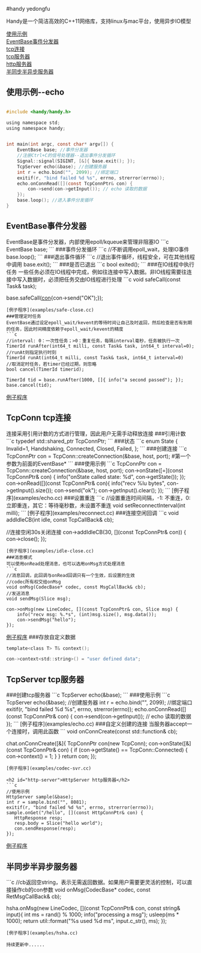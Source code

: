 #handy
yedongfu

Handy是一个简洁高效的C++11网络库，支持linux与mac平台，使用异步IO模型

[使用示例](#sample)  
[EventBase事件分发器](#event-base)  
[tcp连接](#tcp-conn)  
[tcp服务器](#tcp-server)  
[http服务器](#http-server)  
[半同步半异步服务器](#hsha)  
<h2 id="sample">使用示例--echo</h2>

```c

#include <handy/handy.h>

using namespace std;
using namespace handy;


int main(int argc, const char* argv[]) {
    EventBase base; //事件分发器
    //注册Ctrl+C的信号处理器--退出事件分发循环
    Signal::signal(SIGINT, [&]{ base.exit(); }); 
    TcpServer echo(&base); //创建服务器
    int r = echo.bind("", 2099); //绑定端口
    exitif(r, "bind failed %d %s", errno, strerror(errno));
    echo.onConnRead([](const TcpConnPtr& con) {
        con->send(con->getInput()); // echo 读取的数据
    });
    base.loop(); //进入事件分发循环
}
```
<h2 id="event-base">EventBase事件分发器</h2>
EventBase是事件分发器，内部使用epoll/kqueue来管理非阻塞IO
```c
EventBase base;
```
###事件分发循环
```c
//不断调用epoll_wait，处理IO事件
base.loop();
```
###退出事件循环
```c
//退出事件循环，线程安全，可在其他线程中调用
base.exit();
```
###是否已退出
```c
bool exited();
```
###在IO线程中执行任务
一些任务必须在IO线程中完成，例如往连接中写入数据。非IO线程需要往连接中写入数据时，必须把任务交由IO线程进行处理
```c
void safeCall(const Task& task);

base.safeCall([con](){con->send("OK");});
```
[例子程序](examples/safe-close.cc)
###管理定时任务
EventBase通过设定epoll_wait/kevent的等待时间让自己及时返回，然后检查是否有到期的任务，因此时间精度依赖于epoll_wait/kevent的精度
```c
//interval: 0：一次性任务；>0：重复任务，每隔interval毫秒，任务被执行一次
TimerId runAfter(int64_t milli, const Task& task, int64_t interval=0);
//runAt则指定执行时刻
TimerId runAt(int64_t milli, const Task& task, int64_t interval=0)
//取消定时任务，若timer已经过期，则忽略
bool cancel(TimerId timerid);

TimerId tid = base.runAfter(1000, []{ info("a second passed"); });
base.cancel(tid);
```
[例子程序](examples/timer.cc)
<h2 id="tcp-conn">TcpConn tcp连接</h2>
连接采用引用计数的方式进行管理，因此用户无需手动释放连接
###引用计数
```c
typedef std::shared_ptr<TcpConn> TcpConnPtr;
```
###状态
```c
enum State { Invalid=1, Handshaking, Connected, Closed, Failed, };
```
###创建连接
```c
TcpConnPtr con = TcpConn::createConnection(&base, host, port); #第一个参数为前面的EventBase*
```
###使用示例
```c
TcpConnPtr con = TcpConn::createConnection(&base, host, port);
con->onState([=](const TcpConnPtr& con) {
    info("onState called state: %d", con->getState());
});
con->onRead([](const TcpConnPtr& con){
    info("recv %lu bytes", con->getInput().size());
    con->send("ok");
    con->getInput().clear();
});
```
[例子程序](examples/echo.cc)
###设置重连
```c
//设置重连时间间隔，-1: 不重连，0:立即重连，其它：等待毫秒数，未设置不重连
void setReconnectInterval(int milli);
```
[例子程序](examples/reconnect.cc)
###连接空闲回调
```c
void addIdleCB(int idle, const TcpCallBack& cb);

//连接空闲30s关闭连接
con->addIdleCB(30, [](const TcpConnPtr& con)) { con->close(); });
```
[例子程序](examples/idle-close.cc)
###消息模式
可以使用onRead处理消息，也可以选用onMsg方式处理消息
```c
//消息回调，此回调与onRead回调只有一个生效，后设置的生效
//codec所有权交给onMsg
void onMsg(CodecBase* codec, const MsgCallBack& cb);
//发送消息
void sendMsg(Slice msg);

con->onMsg(new LineCodec, [](const TcpConnPtr& con, Slice msg) {
    info("recv msg: %.*s", (int)msg.size(), msg.data());
    con->sendMsg("hello");
});
```
[例子程序](examples/codec-svr.cc)
###存放自定义数据
```c
template<class T> T& context();

con->context<std::string>() = "user defined data";
```

<h2 id="tcp-server">TcpServer tcp服务器</h2>
###创建tcp服务器
```c
TcpServer echo(&base);
```
###使用示例
```c
TcpServer echo(&base); //创建服务器
int r = echo.bind("", 2099); //绑定端口
exitif(r, "bind failed %d %s", errno, strerror(errno));
echo.onConnRead([](const TcpConnPtr& con) {
    con->send(con->getInput()); // echo 读取的数据
});
```
[例子程序](examples/echo.cc)
###自定义创建的连接
当服务器accept一个连接时，调用此函数
```
void onConnCreate(const std::function<TcpConnPtr()>& cb);

chat.onConnCreate([&]{
    TcpConnPtr con(new TcpConn);
    con->onState([&](const TcpConnPtr& con) {
        if (con->getState() == TcpConn::Connected) {
            con->context<int>() = 1;
        }
    }
    return con;
});
```
[例子程序](examples/codec-svr.cc)

<h2 id="http-server">HttpServer http服务器</h2>
```c
//使用示例
HttpServer sample(&base);
int r = sample.bind("", 8081);
exitif(r, "bind failed %d %s", errno, strerror(errno));
sample.onGet("/hello", [](const HttpConnPtr& con) {
   HttpResponse resp;
   resp.body = Slice("hello world");
   con.sendResponse(resp);
});
```
[例子程序](examples/http-hello.cc)
<h2 id="hsha">半同步半异步服务器</h2>
```c
//cb返回空string，表示无需返回数据。如果用户需要更灵活的控制，可以直接操作cb的con参数
void onMsg(CodecBase* codec, const RetMsgCallBack& cb);

hsha.onMsg(new LineCodec, [](const TcpConnPtr& con, const string& input){
    int ms = rand() % 1000;
    info("processing a msg");
    usleep(ms * 1000);
    return util::format("%s used %d ms", input.c_str(), ms);
});
```
[例子程序](examples/hsha.cc)

持续更新中......
